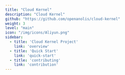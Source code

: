 ```yaml
---
title: "Cloud Kernel"
description: "Cloud Kernel"
github: "https://github.com/openanolis/cloud-kernel"
weight: 3
level: "main"
icon: "/img/icons/Aliyun.png"
sidebar:
  - title: 'Cloud Kernel Project'  	
    link: 'overview'
  - title: 'Quick Start'  	
    link: 'quick-start'
  - title: 'contributing'	
    link: 'contribution'
---
```

